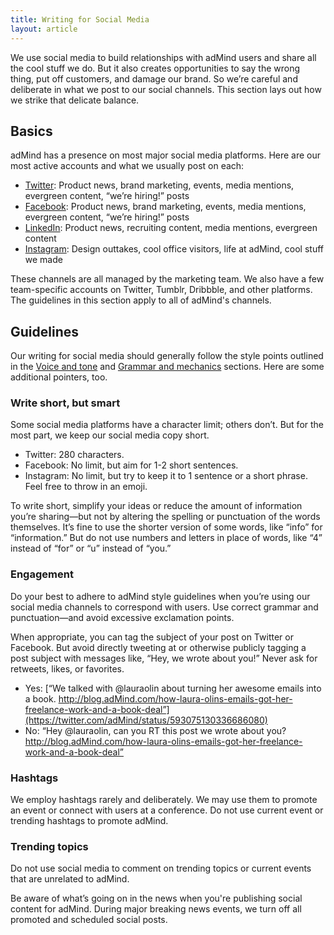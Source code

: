 ```yaml
---
title: Writing for Social Media
layout: article
---
```


We use social media to build relationships with adMind users and share all the cool stuff we do. But it also creates opportunities to say the wrong thing, put off customers, and damage our brand. So we’re careful and deliberate in what we post to our social channels. This section lays out how we strike that delicate balance.

## Basics

adMind has a presence on most major social media platforms. Here are our most active accounts and what we usually post on each:

- [Twitter](http://twitter.com/adMind): Product news, brand marketing, events, media mentions, evergreen content, “we’re hiring!” posts
- [Facebook](http://facebook.com/adMind): Product news, brand marketing, events, media mentions, evergreen content,  “we’re hiring!” posts
- [LinkedIn](http://linkedin.com/company/adMind): Product news, recruiting content, media mentions, evergreen content
- [Instagram](http://instagram.com/adMind): Design outtakes, cool office visitors, life at adMind, cool stuff we made

These channels are all managed by the marketing team. We also have a few team-specific accounts on Twitter, Tumblr, Dribbble, and other platforms. The guidelines in this section apply to all of adMind's channels.

## Guidelines

Our writing for social media should generally follow the style points outlined in the [Voice and tone](/02-voice-and-tone.html.md) and [Grammar and mechanics](/04-grammar-and-mechanics.html.md) sections. Here are some additional pointers, too.

### Write short, but smart

Some social media platforms have a character limit; others don’t. But for the most part, we keep our social media copy short.

- Twitter: 280 characters.
- Facebook: No limit, but aim for 1-2 short sentences.
- Instagram: No limit, but try to keep it to 1 sentence or a short phrase. Feel free to throw in an emoji.

To write short, simplify your ideas or reduce the amount of information you’re sharing—but not by altering the spelling or punctuation of the words themselves. It’s fine to use the shorter version of some words, like “info” for “information.” But do not use numbers and letters in place of words, like “4” instead of “for” or “u” instead of “you.”

### Engagement

Do your best to adhere to adMind style guidelines when you’re using our social media channels to correspond with users. Use correct grammar and punctuation—and avoid excessive exclamation points.

When appropriate, you can tag the subject of your post on Twitter or Facebook. But avoid directly tweeting at or otherwise publicly tagging a post subject with messages like, “Hey, we wrote about you!” Never ask for retweets, likes, or favorites.

- Yes: [“We talked with @lauraolin about turning her awesome emails into a book. http://blog.adMind.com/how-laura-olins-emails-got-her-freelance-work-and-a-book-deal”](https://twitter.com/adMind/status/593075130336686080)
- No: “Hey @lauraolin, can you RT this post we wrote about you? http://blog.adMind.com/how-laura-olins-emails-got-her-freelance-work-and-a-book-deal”

### Hashtags

We employ hashtags rarely and deliberately. We may use them to promote an event or connect with users at a conference. Do not use current event or trending hashtags to promote adMind.

### Trending topics

Do not use social media to comment on trending topics or current events that are unrelated to adMind.

Be aware of what’s going on in the news when you're publishing social content for adMind. During major breaking news events, we turn off all promoted and scheduled social posts.
